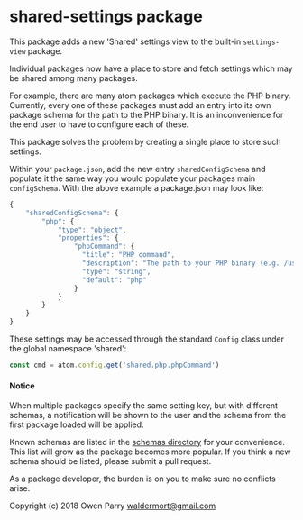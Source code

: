# shared-settings package

This package adds a new 'Shared' settings view to the built-in `settings-view` package.

Individual packages now have a place to store and fetch settings which may be shared
among many packages.

For example, there are many atom packages which execute the PHP binary. Currently, every
one of these packages must add an entry into its own package schema for the path to the
PHP binary. It is an inconvenience for the end user to have to configure each of these.

This package solves the problem by creating a single place to store such settings.

Within your `package.json`, add the new entry `sharedConfigSchema` and populate it
the same way you would populate your packages main `configSchema`. With the above example
a package.json may look like:

```js
{
    "sharedConfigSchema": {
        "php": {
            "type": "object",
            "properties": {
                "phpCommand": {
                  "title": "PHP command",
                  "description": "The path to your PHP binary (e.g. /usr/bin/php, php, ...).",
                  "type": "string",
                  "default": "php"
                }
            }
        }
    }
}
```

These settings may be accessed through the standard `Config` class under the global namespace 'shared':

```js
const cmd = atom.config.get('shared.php.phpCommand')
```

#### Notice
When multiple packages specify the same setting key, but with different schemas, a notification
will be shown to the user and the schema from the first package loaded will be applied.

Known schemas are listed in the [schemas directory](schemas) for your convenience. This list will
grow as the package becomes more popular. If you think a new schema should be listed, please
submit a pull request.

As a package developer, the burden is on you to make sure no conflicts arise.

Copyright (c) 2018 Owen Parry <waldermort@gmail.com>
